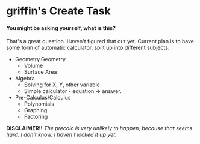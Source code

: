 # griffin's Create Task
#### You might be asking yourself, what is this?
That's a great question. Haven't figured that out yet. Current plan is to have some form of automatic calculator, split up into different subjects.

* Geometry.Geometry
  * Volume
  * Surface Area
* Algebra
  * Solving for X, Y, other variable
  * Simple calculator - equation -> answer.
* Pre-Calculus/Calculus
  * Polynomials
  * Graphing 
  * Factoring
 
**DISCLAIMER!!** *The precalc is very unlikely to happen, because that seems hard. I don't know. I haven't looked it up yet.*
